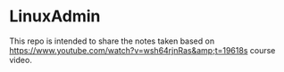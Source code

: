 # LinuxAdmin
This repo is intended to share the notes taken based on https://www.youtube.com/watch?v=wsh64rjnRas&amp;t=19618s course video.
